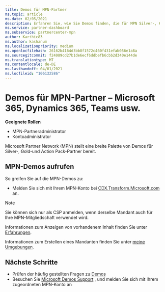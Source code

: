 ```yaml
---
title: Demos für MPN-Partner
ms.topic: article
ms.date: 02/05/2021
description: Erfahren Sie, wie Sie Demos finden, die für MPN Silver-, Gold-und Action Pack-Partner verfügbar sind.
ms.service: partner-dashboard
ms.subservice: partnercenter-mpn
author: Karthic83
ms.author: kashanum
ms.localizationpriority: medium
ms.openlocfilehash: 26162b4164d3bb8f1572c460f431efab056e1a8a
ms.sourcegitcommit: f24089cd27b1de6ecf6ddbefb6cbb2d340e144de
ms.translationtype: MT
ms.contentlocale: de-DE
ms.lasthandoff: 04/01/2021
ms.locfileid: "106132586"
---
```

# <a name="demos-for-mpn-partners--microsoft-365-dynamics-365-teams-and-more"></a>Demos für MPN-Partner – Microsoft 365, Dynamics 365, Teams usw.

**Geeignete Rollen**

- MPN-Partneradministrator
- Kontoadministrator

Microsoft Partner Network (MPN) stellt eine breite Palette von Demos für Silver-, Gold-und Action Pack-Partner bereit.

## <a name="access-mpn-demos"></a>MPN-Demos aufrufen

So greifen Sie auf die MPN-Demos zu:

- Melden Sie sich mit Ihrem MPN-Konto bei [CDX.Transform.Microsoft.com](https://cdx.transform.microsoft.com/) an.

>[!NOTE]
>Sie können sich nur als CSP anmelden, wenn derselbe Mandant auch für Ihre MPN-Mitgliedschaft verwendet wird.

Informationen zum Anzeigen von vorhandenem Inhalt finden Sie unter [Erfahrungen](https://cdx.transform.microsoft.com/experiences).

Informationen zum Erstellen eines Mandanten finden Sie unter [meine Umgebungen](https://cdx.transform.microsoft.com/my-tenants).

## <a name="next-steps"></a>Nächste Schritte

- Prüfen der häufig gestellten Fragen zu [Demos](https://cdx.transform.microsoft.com/help/faq)
- Besuchen Sie [Microsoft Demos Support](https://cdx.transform.microsoft.com/submit-request) , und melden Sie sich mit Ihrem zugeordneten MPN-Konto an
